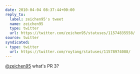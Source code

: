```yaml
---
date: 2010-04-04 08:37:44+00:00
reply_to:
  label: zeichen95's tweet
  name: zeichen95
  type: twitter
  url: https://twitter.com/zeichen95/statuses/11574835558/
source: twitter
syndicated:
- type: twitter
  url: https://twitter.com/roytang/statuses/11578974088/
---
```


[@zeichen95](https://twitter.com/zeichen95/) what's PR 3?